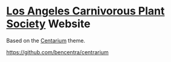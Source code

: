 # [Los Angeles Carnivorous Plant Society](https://lacps.net) Website

Based on the [Centarium](http://bencentra.com/centrarium) theme.

https://github.com/bencentra/centrarium
